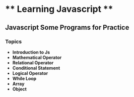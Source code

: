 # ** Learning Javascript **
## Javascript Some Programs for Practice
### Topics
- **Introduction to Js**
- **Mathematical Operator**
- **Relational Operator**
- **Conditional Statement**
- **Logical Operator**
- **While Loop**
- **Array**
- **Object**

